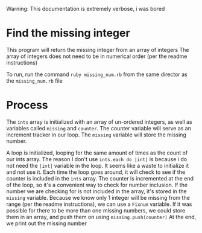 Warning: This documentation is extremely verbose, i was bored
# Find the missing integer
This program will return the missing integer from an array of integers
The array of integers does not need to be in numerical order (per the readme instructions)

To run, run the command `ruby missing_num.rb` from the same director as the `missing_num.rb` file

# Process

The `ints` array is initialized with an array of un-ordered integers, as well as variables called `missing` and `counter`. The counter variable will serve as an increment tracker in our loop.
The `missing` variable will store the missing number.

A loop is initialized, looping for the same amount of times as the count of our ints array. The reason I don't use `ints.each do |int|` is because i do not need the `|int|` variable in the loop. It seems like a waste to initialize it and not use it.
Each time the loop goes around, it will check to see if the counter is included in the `ints` array. The counter is incremented at the end of the loop, so it's a convenient way to check for number inclusion. If the number we are checking for is not included in the array, it's stored in the `missing` variable. Because we know only 1 integer will be missing from the range (per the readme instructions), we can use a `Fixnum` variable. If it was possible for there to be more than one missing numbers, we could store them in an array, and push them on using `missing.push(counter)`
At the end, we print out the missing number
